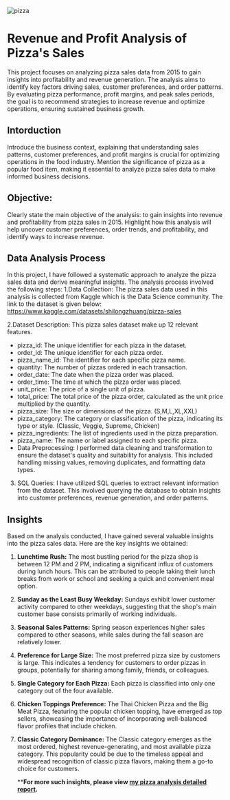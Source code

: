 ![pizza](https://github.com/user-attachments/assets/62d7f278-dd92-44e6-93fb-0d7fa44fc935)

# Revenue and Profit Analysis of Pizza's Sales 

This project focuses on analyzing pizza sales data from 2015 to gain insights into profitability and revenue generation. The analysis aims to identify key factors driving sales, customer preferences, and order patterns. By evaluating pizza performance, profit margins, and peak sales periods, the goal is to recommend strategies to increase revenue and optimize operations, ensuring sustained business growth.

## Intorduction 
Introduce the business context, explaining that understanding sales patterns, customer preferences, and profit margins is crucial for optimizing operations in the food industry.
Mention the significance of pizza as a popular food item, making it essential to analyze pizza sales data to make informed business decisions.

## Objective:

Clearly state the main objective of the analysis: to gain insights into revenue and profitability from pizza sales in 2015.
Highlight how this analysis will help uncover customer preferences, order trends, and profitability, and identify ways to increase revenue.

## Data Analysis Process
In this project, I have followed a systematic approach to analyze the pizza sales data and derive meaningful insights. The analysis process involved the following steps:
1.Data Collection: The pizza sales data used in this analysis is collected from Kaggle which is the Data Science community. The link to the dataset is given below: https://www.kaggle.com/datasets/shilongzhuang/pizza-sales

2.Dataset Description: This pizza sales dataset make up 12 relevant features.

- pizza_id: The unique identifier for each pizza in the dataset.
- order_id: The unique identifier for each pizza order.
- pizza_name_id: The identifier for each specific pizza name.
- quantity: The number of pizzas ordered in each transaction.
- order_date: The date when the pizza order was placed.
- order_time: The time at which the pizza order was placed.
- unit_price: The price of a single unit of pizza.
- total_price: The total price of the pizza order, calculated as the unit price multiplied by the quantity.
- pizza_size: The size or dimensions of the pizza. (S,M,L,XL,XXL)
- pizza_category: The category or classification of the pizza, indicating its type or style. (Classic, Veggie, Supreme, Chicken)
- pizza_ingredients: The list of ingredients used in the pizza preparation.
- pizza_name: The name or label assigned to each specific pizza.
- Data Preprocessing: I performed data cleaning and transformation to ensure the dataset's quality and suitability for analysis. This included handling missing values, removing duplicates, and formatting data types.
3. SQL Queries: I have utilized SQL queries to extract relevant information from the dataset. This involved querying the database to obtain insights into customer preferences, revenue generation, and order patterns.

## Insights

Based on the analysis conducted, I have gained several valuable insights into the pizza sales data. Here are the key insights we obtained:

1. **Lunchtime Rush:** The most bustling period for the pizza shop is between 12 PM and 2 PM, indicating a significant influx of customers during lunch hours. This can be attributed to people taking their lunch breaks from work or school and seeking a quick and convenient meal option.

2. **Sunday as the Least Busy Weekday:** Sundays exhibit lower customer activity compared to other weekdays, suggesting that the shop's main customer base consists primarily of working individuals.

3. **Seasonal Sales Patterns:** Spring season experiences higher sales compared to other seasons, while sales during the fall season are relatively lower.

4. **Preference for Large Size:** The most preferred pizza size by customers is large. This indicates a tendency for customers to order pizzas in groups, potentially for sharing among family, friends, or colleagues.

5. **Single Category for Each Pizza:** Each pizza is classified into only one category out of the four available.

6. **Chicken Toppings Preference:** The Thai Chicken Pizza and the Big Meat Pizza, featuring the popular chicken topping, have emerged as top sellers, showcasing the importance of incorporating well-balanced flavor profiles that include chicken.

7. **Classic Category Dominance:** The Classic category emerges as the most ordered, highest revenue-generating, and most available pizza category. This popularity could be due to the timeless appeal and widespread recognition of classic pizza flavors, making them a go-to choice for customers.

   ****For more such insights, please view [my pizza analysis detailed report](https://docs.google.com/document/d/1YdiZ9CJifhbs2n6ppGqyZARrX6b--w5zPDIoLxWJqKw/edit?tab=t.0).**
